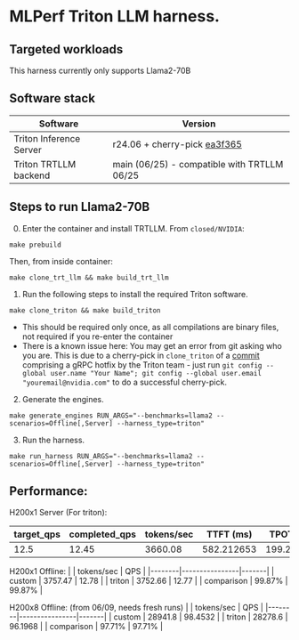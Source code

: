 # MLPerf Triton LLM harness.
## Targeted workloads
This harness currently only supports Llama2-70B

## Software stack
| Software                | Version                                     |
|-------------------------|---------------------------------------------|
| Triton Inference Server | r24.06 + cherry-pick [ea3f365](https://github.com/triton-inference-server/server/commit/ea3f365c9784660dbe8f533671e977ded94a419c)                |
| Triton TRTLLM backend   | main (06/25) - compatible with TRTLLM 06/25 |

## Steps to run Llama2-70B
0. Enter the container and install TRTLLM. From `closed/NVIDIA`:
```
make prebuild
```
Then, from inside container:

```
make clone_trt_llm && make build_trt_llm
```


1. Run the following steps to install the required Triton software.

```
make clone_triton && make build_triton
```
- This should be required only once, as all compilations are binary files, not required if you re-enter the container
- There is a known issue here: You may get an error from git asking who you are. This is due to a cherry-pick in `clone_triton` of a [commit](https://github.com/triton-inference-server/server/commit/ea3f365c9784660dbe8f533671e977ded94a419c) comprising a gRPC hotfix by the Triton team - just run `git config --global user.name "Your Name"; git config --global user.email "youremail@nvidia.com"` to do a successful cherry-pick.

2. Generate the engines.

```
make generate_engines RUN_ARGS="--benchmarks=llama2 --scenarios=Offline[,Server] --harness_type=triton"
```

3. Run the harness.

```
make run_harness RUN_ARGS="--benchmarks=llama2 --scenarios=Offline[,Server] --harness_type=triton"
```


## Performance:

H200x1 Server (For triton):

| target_qps | completed_qps | tokens/sec | TTFT (ms)  | TPOT (ms)  |
|------------|---------------|------------|------------|------------|
| 12.5       | 12.45         | 3660.08    | 582.212653 | 199.225168 |

H200x1 Offline:
|        | tokens/sec     | QPS   |
|--------|----------------|-------|
| custom | 3757.47 | 12.78 |
| triton | 3752.66 | 12.77 |
| comparison | 99.87% | 99.87% |

H200x8 Offline: (from 06/09, needs fresh runs)
|        | tokens/sec     | QPS   |
|--------|----------------|-------|
| custom | 28941.8 | 98.4532 |
| triton | 28278.6 | 96.1968 |
| comparison | 97.71% | 97.71% |
